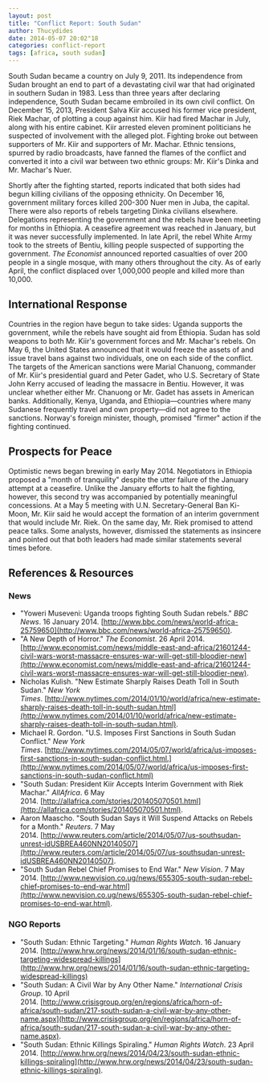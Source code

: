 ```yaml
---
layout: post
title: "Conflict Report: South Sudan"
author: Thucydides
date: 2014-05-07 20:02"18
categories: conflict-report
tags: [africa, south sudan]
---
```


South Sudan became a country on July 9, 2011. Its independence from Sudan brought an end to part of a devastating civil war that had originated in southern Sudan in 1983. Less than three years after declaring independence, South Sudan became embroiled in its own civil conflict. On December 15, 2013, President Salva Kiir accused his former vice president, Riek Machar, of plotting a coup against him. Kiir had fired Machar in July, along with his entire cabinet. Kiir arrested eleven prominent politicians he suspected of involvement with the alleged plot. Fighting broke out between supporters of Mr. Kiir and supporters of Mr. Machar. Ethnic tensions, spurred by radio broadcasts, have fanned the flames of the conflict and converted it into a civil war between two ethnic groups: Mr. Kiir's Dinka and Mr. Machar's Nuer.

Shortly after the fighting started, reports indicated that both sides had begun killing civilians of the opposing ethnicity. On December 16, government military forces killed 200-300 Nuer men in Juba, the capital. There were also reports of rebels targeting Dinka civilians elsewhere. Delegations representing the government and the rebels have been meeting for months in Ethiopia. A ceasefire agreement was reached in January, but it was never successfully implemented. In late April, the rebel White Army took to the streets of Bentiu, killing people suspected of supporting the government. _The Economist_ announced reported casualties of over 200 people in a single mosque, with many others throughout the city. As of early April, the conflict displaced over 1,000,000 people and killed more than 10,000.

## International Response

Countries in the region have begun to take sides: Uganda supports the government, while the rebels have sought aid from Ethiopia. Sudan has sold weapons to both Mr. Kiir's government forces and Mr. Machar's rebels. On May 6, the United States announced that it would freeze the assets of and issue travel bans against two individuals, one on each side of the conflict. The targets of the American sanctions were Marial Chanuong, commander of Mr. Kiir's presidential guard and Peter Gadet, who U.S. Secretary of State John Kerry accused of leading the massacre in Bentiu. However, it was unclear whether either Mr. Chanuong or Mr. Gadet has assets in American banks. Additionally, Kenya, Uganda, and Ethiopia—countries where many Sudanese frequently travel and own property—did not agree to the sanctions. Norway's foreign minister, though, promised "firmer" action if the fighting continued.

## Prospects for Peace

Optimistic news began brewing in early May 2014\. Negotiators in Ethiopia proposed a "month of tranquility" despite the utter failure of the January attempt at a ceasefire. Unlike the January efforts to halt the fighting, however, this second try was accompanied by potentially meaningful concessions. At a May 5 meeting with U.N. Secretary-General Ban Ki-Moon, Mr. Kiir said he would accept the formation of an interim government that would include Mr. Riek. On the same day, Mr. Riek promised to attend peace talks. Some analysts, however, dismissed the statements as insincere and pointed out that both leaders had made similar statements several times before.

## References & Resources

### News

 * "Yoweri Museveni: Uganda troops fighting South Sudan rebels." _BBC News_. 16 January 2014\. [http://www.bbc.com/news/world-africa-25759650](http://www.bbc.com/news/world-africa-25759650).
 * "A New Depth of Horror." _The Economist_. 26 April 2014. [http://www.economist.com/news/middle-east-and-africa/21601244-civil-wars-worst-massacre-ensures-war-will-get-still-bloodier-new](http://www.economist.com/news/middle-east-and-africa/21601244-civil-wars-worst-massacre-ensures-war-will-get-still-bloodier-new).
  * Nicholas Kulish. "New Estimate Sharply Raises Death Toll in South Sudan." _New York Times_. [http://www.nytimes.com/2014/01/10/world/africa/new-estimate-sharply-raises-death-toll-in-south-sudan.html](http://www.nytimes.com/2014/01/10/world/africa/new-estimate-sharply-raises-death-toll-in-south-sudan.html).
  * Michael R. Gordon. "U.S. Imposes First Sanctions in South Sudan Conflict." _New York Times_. [http://www.nytimes.com/2014/05/07/world/africa/us-imposes-first-sanctions-in-south-sudan-conflict.html.](http://www.nytimes.com/2014/05/07/world/africa/us-imposes-first-sanctions-in-south-sudan-conflict.html)
  * "South Sudan: President Kiir Accepts Interim Government with Riek Machar." _AllAfrica_. 6 May 2014. [http://allafrica.com/stories/201405070501.html](http://allafrica.com/stories/201405070501.html).
  * Aaron Maascho. "South Sudan Says it Will Suspend Attacks on Rebels for a Month." _Reuters_. 7 May 2014. [http://www.reuters.com/article/2014/05/07/us-southsudan-unrest-idUSBREA460NN20140507](http://www.reuters.com/article/2014/05/07/us-southsudan-unrest-idUSBREA460NN20140507).
  * "South Sudan Rebel Chief Promises to End War." _New Vision_. 7 May 2014. [http://www.newvision.co.ug/news/655305-south-sudan-rebel-chief-promises-to-end-war.html](http://www.newvision.co.ug/news/655305-south-sudan-rebel-chief-promises-to-end-war.html).

### NGO Reports

 * "South Sudan: Ethnic Targeting." _Human Rights Watch_. 16 January 2014. [http://www.hrw.org/news/2014/01/16/south-sudan-ethnic-targeting-widespread-killings](http://www.hrw.org/news/2014/01/16/south-sudan-ethnic-targeting-widespread-killings)
 * "South Sudan: A Civil War by Any Other Name." _International Crisis Group_. 10 April 2014. [http://www.crisisgroup.org/en/regions/africa/horn-of-africa/south-sudan/217-south-sudan-a-civil-war-by-any-other-name.aspx](http://www.crisisgroup.org/en/regions/africa/horn-of-africa/south-sudan/217-south-sudan-a-civil-war-by-any-other-name.aspx).
 * "South Sudan: Ethnic Killings Spiraling." _Human Rights Watch_. 23 April 2014. [http://www.hrw.org/news/2014/04/23/south-sudan-ethnic-killings-spiraling](http://www.hrw.org/news/2014/04/23/south-sudan-ethnic-killings-spiraling).
